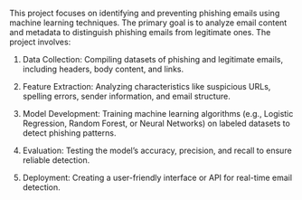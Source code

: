 This project focuses on identifying and preventing phishing emails using machine learning techniques. The primary goal is to analyze email content and metadata to distinguish phishing emails from legitimate ones. The project involves:

1. Data Collection: Compiling datasets of phishing and legitimate emails, including headers, body content, and links.


2. Feature Extraction: Analyzing characteristics like suspicious URLs, spelling errors, sender information, and email structure.


3. Model Development: Training machine learning algorithms (e.g., Logistic Regression, Random Forest, or Neural Networks) on labeled datasets to detect phishing patterns.


4. Evaluation: Testing the model’s accuracy, precision, and recall to ensure reliable detection.


5. Deployment: Creating a user-friendly interface or API for real-time email detection.
